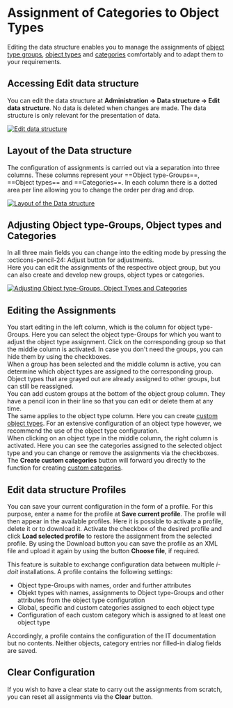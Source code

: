 # Assignment of Categories to Object Types

Editing the data structure enables you to manage the assignments of [object type groups](../glossary.md), [object types](../glossary.md) and [categories](../glossary.md) comfortably and to adapt them to your requirements.

## Accessing Edit data structure

You can edit the data structure at **Administration → Data structure → Edit data structure**. No data is deleted when changes are made. The data structure is only relevant for the presentation of data.

[![Edit data structure](../assets/images/en/basics/assignment-of-categories-to-object-types/1-aoctot.png)](../assets/images/en/basics/assignment-of-categories-to-object-types/1-aoctot.png)

## Layout of the Data structure

The configuration of assignments is carried out via a separation into three columns. These columns represent your ==Object type-Groups==, ==Object types== and ==Categories==. In each column there is a dotted area per line allowing you to change the order per drag and drop.

[![Layout of the Data structure](../assets/images/en/basics/assignment-of-categories-to-object-types/2-aoctot.png)](../assets/images/en/basics/assignment-of-categories-to-object-types/2-aoctot.png)

## Adjusting Object type-Groups, Object types and Categories

In all three main fields you can change into the editing mode by pressing the :octicons-pencil-24: Adjust button for adjustments.<br>
Here you can edit the assignments of the respective object group, but you can also create and develop new groups, object types or categories.

[![Adjusting Object type-Groups, Object Types and Categories](../assets/images/en/basics/assignment-of-categories-to-object-types/4-aoctot.png)](../assets/images/en/basics/assignment-of-categories-to-object-types/4-aoctot.png)

## Editing the Assignments

You start editing in the left column, which is the column for object type-Groups. Here you can select the object type-Groups for which you want to adjust the object type assignment. Click on the corresponding group so that the middle column is activated. In case you don't need the groups, you can hide them by using the checkboxes.<br>
When a group has been selected and the middle column is active, you can determine which object types are assigned to the corresponding group. Object types that are grayed out are already assigned to other groups, but can still be reassigned.<br>
You can add custom groups at the bottom of the object group column. They have a pencil icon in their line so that you can edit or delete them at any time.<br>
The same applies to the object type column. Here you can create [custom object types](./custom-object-types.md). For an extensive configuration of an object type however, we recommend the use of the object type configuration.<br>
When clicking on an object type in the middle column, the right column is activated. Here you can see the categories assigned to the selected object type and you can change or remove the assignments via the checkboxes.<br>
The **Create custom categories** button will forward you directly to the function for creating [custom categories](./custom-categories.md).

## Edit data structure Profiles

You can save your current configuration in the form of a profile. For this purpose, enter a name for the profile at **Save current profile**. The profile will then appear in the available profiles. Here it is possible to activate a profile, delete it or to download it. Activate the checkbox of the desired profile and click **Load selected profile** to restore the assignment from the selected profile. By using the Download button you can save the profile as an XML file and upload it again by using the button **Choose file**, if required.

This feature is suitable to exchange configuration data between multiple _i-doit_ installations. A profile contains the following settings:

-   Object type-Groups with names, order and further attributes
-   Objekt types with names, assignments to Object type-Groups and other attributes from the object type configuration
-   Global, specific and custom categories assigned to each object type
-   Configuration of each custom category which is assigned to at least one object type

Accordingly, a profile contains the configuration of the IT documentation but no contents. Neither objects, category entries nor filled-in dialog fields are saved.

## Clear Configuration

If you wish to have a clear state to carry out the assignments from scratch, you can reset all assignments via the **Clear** button.
